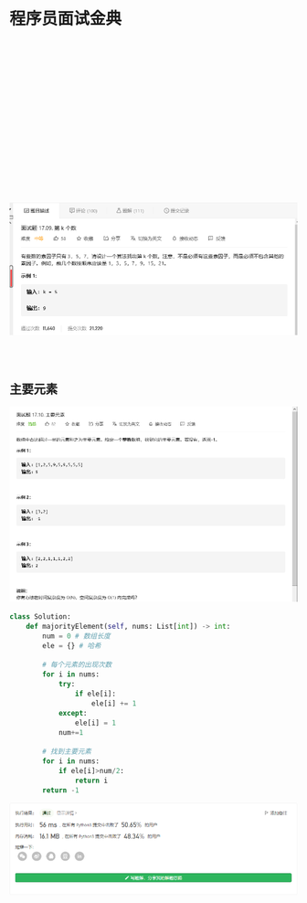 # 程序员面试金典

## 

![]()

```python

```

![]()

## 

![]()

```python

```

![]()

## 

![]()

```python

```

![]()

## 

![](./images/089.png)

```python

```

![]()

## 主要元素

![](./images/090.png)

```python
class Solution:
    def majorityElement(self, nums: List[int]) -> int:
        num = 0 # 数组长度
        ele = {} # 哈希

        # 每个元素的出现次数
        for i in nums:
            try:
                if ele[i]:
                    ele[i] += 1
            except:
                ele[i] = 1
            num+=1
        
        # 找到主要元素
        for i in nums:
            if ele[i]>num/2:
                return i
        return -1
```

![](./images/090_.png)